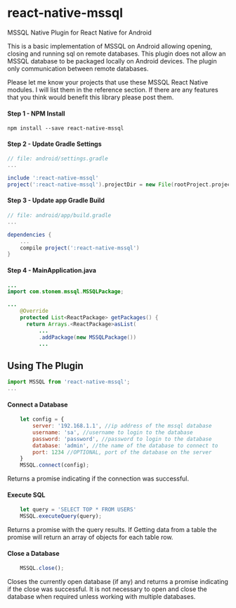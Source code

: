 # react-native-mssql
MSSQL Native Plugin for React Native for Android

This is a basic implementation of MSSQL on Android allowing opening, closing and running sql on remote databases. This plugin does not allow an MSSQL database to be packaged locally on Android devices. The plugin only communication between remote databases.

Please let me know your projects that use these MSSQL React Native modules. I will list them in the reference section. If there are any features that you think would benefit this library please post them.

#### Step 1 - NPM Install

```shell
npm install --save react-native-mssql
```
#### Step 2 - Update Gradle Settings

```gradle
// file: android/settings.gradle
...

include ':react-native-mssql'
project(':react-native-mssql').projectDir = new File(rootProject.projectDir, '../node_modules/react-native-mssql/android')
```

#### Step 3 - Update app Gradle Build

```gradle
// file: android/app/build.gradle
...

dependencies {
    ...
    compile project(':react-native-mssql')
}
```

#### Step 4 - MainApplication.java

```java
...
import com.stonem.mssql.MSSQLPackage;

...
    @Override
    protected List<ReactPackage> getPackages() {
      return Arrays.<ReactPackage>asList(
          ...
          .addPackage(new MSSQLPackage())
          ...
```


## Using The Plugin

```js
import MSSQL from 'react-native-mssql';
...
```
#### Connect a Database
```js
    let config = {
        server: '192.168.1.1', //ip address of the mssql database
        username: 'sa', //username to login to the database
        password: 'password', //password to login to the database
        database: 'admin', //the name of the database to connect to
        port: 1234 //OPTIONAL, port of the database on the server
    }
    MSSQL.connect(config);
```
Returns a promise indicating if the connection was successful.

#### Execute SQL
```js
    let query = 'SELECT TOP * FROM USERS'
    MSSQL.executeQuery(query);
```
Returns a promise with the query results. If Getting data from a table the promise will return an array of objects for each table row.

#### Close a Database
```js
    MSSQL.close();
```
Closes the currently open database (if any) and returns a promise indicating if the close was successful.
It is not necessary to open and close the database when required unless working with multiple databases.